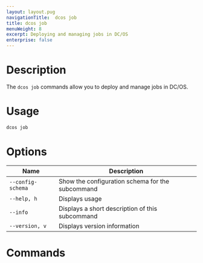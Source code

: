 ```yaml
---
layout: layout.pug
navigationTitle:  dcos job
title: dcos job
menuWeight: 8
excerpt: Deploying and managing jobs in DC/OS
enterprise: false
---
```



# Description
The `dcos job` commands allow you to deploy and manage jobs in DC/OS.

# Usage

```bash
dcos job
```

# Options

| Name |  Description |
|---------|-------------|
| `--config-schema`   |  Show the configuration schema for the subcommand |
| `--help, h`   |   Displays usage |
| `--info`   |   Displays a short description of this subcommand |
| `--version, v`   |  Displays version information |

# Commands
